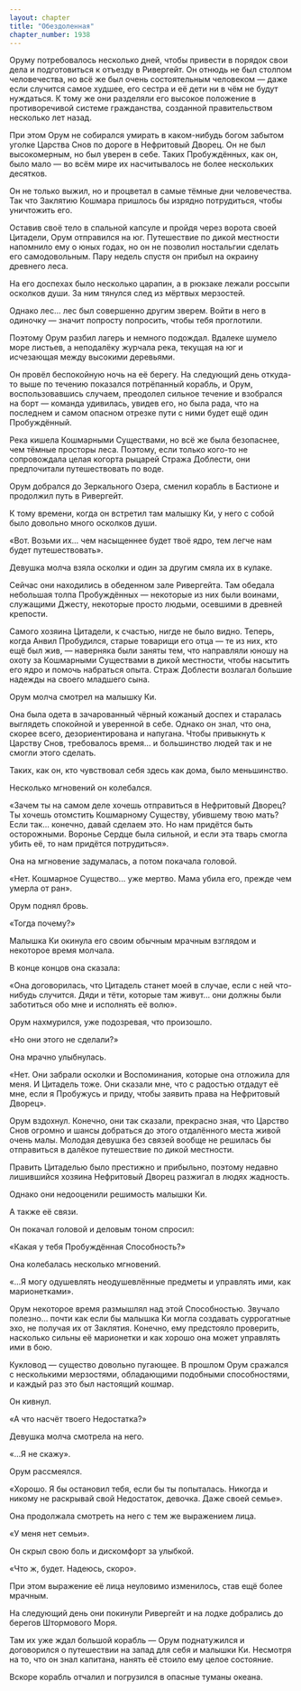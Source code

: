```yaml
---
layout: chapter
title: "Обездоленная"
chapter_number: 1938
---
```




Оруму потребовалось несколько дней, чтобы привести в порядок свои дела и подготовиться к отъезду в Ривергейт. Он отнюдь не был столпом человечества, но всё же был очень состоятельным человеком — даже если случится самое худшее, его сестра и её дети ни в чём не будут нуждаться. К тому же они разделяли его высокое положение в противоречивой системе гражданства, созданной правительством несколько лет назад.

При этом Орум не собирался умирать в каком-нибудь богом забытом уголке Царства Снов по дороге в Нефритовый Дворец. Он не был высокомерным, но был уверен в себе. Таких Пробуждённых, как он, было мало — во всём мире их насчитывалось не более нескольких десятков.

Он не только выжил, но и процветал в самые тёмные дни человечества. Так что Заклятию Кошмара пришлось бы изрядно потрудиться, чтобы уничтожить его.

Оставив своё тело в спальной капсуле и пройдя через ворота своей Цитадели, Орум отправился на юг. Путешествие по дикой местности напомнило ему о юных годах, но он не позволил ностальгии сделать его самодовольным. Пару недель спустя он прибыл на окраину древнего леса.

На его доспехах было несколько царапин, а в рюкзаке лежали россыпи осколков души. За ним тянулся след из мёртвых мерзостей.

Однако лес... лес был совершенно другим зверем. Войти в него в одиночку — значит попросту попросить, чтобы тебя проглотили.

Поэтому Орум разбил лагерь и немного подождал. Вдалеке шумело море листьев, а неподалёку журчала река, текущая на юг и исчезающая между высокими деревьями.

Он провёл беспокойную ночь на её берегу. На следующий день откуда-то выше по течению показался потрёпанный корабль, и Орум, воспользовавшись случаем, преодолел сильное течение и взобрался на борт — команда удивилась, увидев его, но была рада, что на последнем и самом опасном отрезке пути с ними будет ещё один Пробуждённый.

Река кишела Кошмарными Существами, но всё же была безопаснее, чем тёмные просторы леса. Поэтому, если только кого-то не сопровождала целая когорта рыцарей Стража Доблести, они предпочитали путешествовать по воде.

Орум добрался до Зеркального Озера, сменил корабль в Бастионе и продолжил путь в Ривергейт.

К тому времени, когда он встретил там малышку Ки, у него с собой было довольно много осколков души.

«Вот. Возьми их... чем насыщеннее будет твоё ядро, тем легче нам будет путешествовать».

Девушка молча взяла осколки и один за другим смяла их в кулаке.

Сейчас они находились в обеденном зале Ривергейта. Там обедала небольшая толпа Пробуждённых — некоторые из них были воинами, служащими Джесту, некоторые просто людьми, осевшими в древней крепости.

Самого хозяина Цитадели, к счастью, нигде не было видно. Теперь, когда Анвил Пробудился, старые товарищи его отца — те из них, кто ещё был жив, — наверняка были заняты тем, что направляли юношу на охоту за Кошмарными Существами в дикой местности, чтобы насытить его ядро и помочь набраться опыта. Страж Доблести возлагал большие надежды на своего младшего сына.

Орум молча смотрел на малышку Ки.

Она была одета в зачарованный чёрный кожаный доспех и старалась выглядеть спокойной и уверенной в себе. Однако он знал, что она, скорее всего, дезориентирована и напугана. Чтобы привыкнуть к Царству Снов, требовалось время... и большинство людей так и не смогли этого сделать.

Таких, как он, кто чувствовал себя здесь как дома, было меньшинство.

Несколько мгновений он колебался.

«Зачем ты на самом деле хочешь отправиться в Нефритовый Дворец? Ты хочешь отомстить Кошмарному Существу, убившему твою мать? Если так... конечно, давай сделаем это. Но нам придётся быть осторожными. Воронье Сердце была сильной, и если эта тварь смогла убить её, то нам придётся потрудиться».

Она на мгновение задумалась, а потом покачала головой.

«Нет. Кошмарное Существо... уже мертво. Мама убила его, прежде чем умерла от ран».

Орум поднял бровь.

«Тогда почему?»

Малышка Ки окинула его своим обычным мрачным взглядом и некоторое время молчала.

В конце концов она сказала:

«Она договорилась, что Цитадель станет моей в случае, если с ней что-нибудь случится. Дяди и тёти, которые там живут... они должны были заботиться обо мне и исполнять её волю».

Орум нахмурился, уже подозревая, что произошло.

«Но они этого не сделали?»

Она мрачно улыбнулась.

«Нет. Они забрали осколки и Воспоминания, которые она отложила для меня. И Цитадель тоже. Они сказали мне, что с радостью отдадут её мне, если я Пробужусь и приду, чтобы заявить права на Нефритовый Дворец».

Орум вздохнул. Конечно, они так сказали, прекрасно зная, что Царство Снов огромно и шансы добраться до этого отдалённого места живой очень малы. Молодая девушка без связей вообще не решилась бы отправиться в далёкое путешествие по дикой местности.

Править Цитаделью было престижно и прибыльно, поэтому недавно лишившийся хозяина Нефритовый Дворец разжигал в людях жадность.

Однако они недооценили решимость малышки Ки.

А также её связи.

Он покачал головой и деловым тоном спросил:

«Какая у тебя Пробуждённая Способность?»

Она колебалась несколько мгновений.

«...Я могу одушевлять неодушевлённые предметы и управлять ими, как марионетками».

Орум некоторое время размышлял над этой Способностью. Звучало полезно... почти как если бы малышка Ки могла создавать суррогатные эхо, не получая их от Заклятия. Конечно, ему предстояло проверить, насколько сильны её марионетки и как хорошо она может управлять ими в бою.

Кукловод — существо довольно пугающее. В прошлом Орум сражался с несколькими мерзостями, обладающими подобными способностями, и каждый раз это был настоящий кошмар.

Он кивнул.

«А что насчёт твоего Недостатка?»

Девушка молча смотрела на него.

«...Я не скажу».

Орум рассмеялся.

«Хорошо. Я бы остановил тебя, если бы ты попыталась. Никогда и никому не раскрывай свой Недостаток, девочка. Даже своей семье».

Она продолжала смотреть на него с тем же выражением лица.

«У меня нет семьи».

Он скрыл свою боль и дискомфорт за улыбкой.

«Что ж, будет. Надеюсь, скоро».

При этом выражение её лица неуловимо изменилось, став ещё более мрачным.

На следующий день они покинули Ривергейт и на лодке добрались до берегов Штормового Моря.

Там их уже ждал большой корабль — Орум поднатужился и договорился о путешествии на запад для себя и малышки Ки. Несмотря на то, что он знал капитана, нанять её стоило ему целое состояние.

Вскоре корабль отчалил и погрузился в опасные туманы океана.

